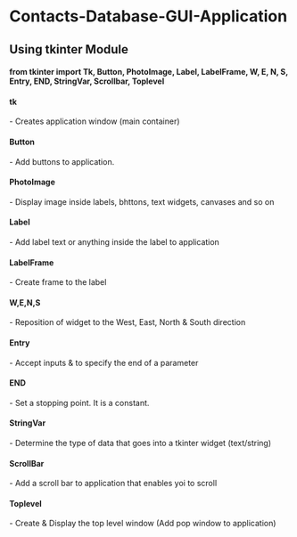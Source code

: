 # Contacts-Database-GUI-Application

<h2>Using tkinter Module</h2>

<h4>from tkinter import Tk, Button, PhotoImage, Label, LabelFrame, W, E, N, S, Entry, END, StringVar, Scrollbar, Toplevel</h4>

<h4>tk</h4> - Creates application window (main container)

<h4>Button</h4> - Add buttons to application.

<h4>PhotoImage</h4> - Display image inside labels, bhttons, text widgets, canvases and so on

<h4>Label</h4> - Add label text or anything inside the label to application

<h4>LabelFrame</h4> - Create frame to the label

<h4>W,E,N,S</h4> - Reposition of widget to the West, East, North & South direction

<h4>Entry</h4> - Accept inputs & to specify the end of a parameter

<h4>END</h4> - Set a stopping point. It is a constant.

<h4>StringVar</h4> - Determine the type of data that goes into a tkinter widget (text/string)

<h4>ScrollBar</h4> - Add a scroll bar to application that enables yoi to scroll

<h4>Toplevel</h4> - Create & Display the top level window (Add pop window to application)
